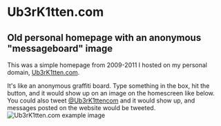 # Ub3rK1tten.com
## Old personal homepage with an anonymous "messageboard" image

This was a simple homepage from 2009-2011 I hosted on my personal domain, [Ub3rK1tten.com](https://ub3rk1tten.com).

It's like an anonymous graffiti board. Type something in the box, hit the button, and it would show up on an image on the homescreen like below. You could also tweet [@Ub3rK1ttencom](https://twitter.com/ub3rk1ttencom) and it would show up, and messages posted on the website would be tweeted.
![Ub3rK1tten.com example image](http://i.imgur.com/QzfDLDp.jpg)
